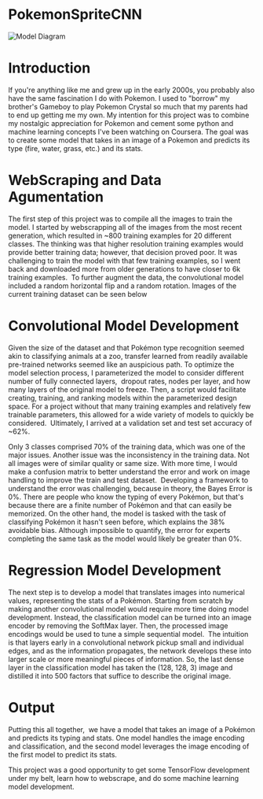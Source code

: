 # PokemonSpriteCNN
![Model Diagram](https://user-images.githubusercontent.com/17886837/126919949-b3263b0c-d084-4b9a-a0ec-60efa14ada21.PNG)


# Introduction
If you're anything like me and grew up in the early 2000s, you probably also have the same fascination I do with Pokemon. I used to "borrow" my brother's Gameboy to play Pokemon Crystal so much that my parents had to end up getting me my own. My intention for this project was to combine my nostalgic appreciation for Pokemon and cement some python and machine learning concepts I've been watching on Coursera. The goal was to create some model that takes in an image of a Pokemon and predicts its type (fire, water, grass, etc.) and its stats.


# WebScraping and Data Agumentation
The first step of this project was to compile all the images to train the model. I started by webscrapping all of the images from the most recent generation, which resulted in ~800 training examples for 20 different classes. The thinking was that higher resolution training examples would provide better training data; however, that decision proved poor. It was challenging to train the model with that few training examples, so I went back and downloaded more from older generations to have closer to 6k training examples.  To further augment the data, the convolutional model included a random horizontal flip and a random rotation. Images of the current training dataset can be seen below


# Convolutional Model Development
Given the size of the dataset and that Pokémon type recognition seemed akin to classifying animals at a zoo, transfer learned from readily available pre-trained networks seemed like an auspicious path. To optimize the model selection process, I parameterized the model to consider different number of fully connected layers,  dropout rates, nodes per layer, and how many layers of the original model to freeze. Then, a script would facilitate creating, training, and ranking models within the parameterized design space. For a project without that many training examples and relatively few trainable parameters, this allowed for a wide variety of models to quickly be considered.  Ultimately, I arrived at a validation set and test set accuracy of ~62%. 

Only 3 classes comprised 70% of the training data, which was one of the major issues. Another issue was the inconsistency in the training data. Not all images were of similar quality or same size. With more time, I would make a confusion matrix to better understand the error and work on image handling to improve the train and test dataset.  Developing a framework to understand the error was challenging, because in theory, the Bayes Error is 0%. There are people who know the typing of every Pokémon, but that's because there are a finite number of Pokémon and that can easily be memorized. On the other hand, the model is tasked with the task of classifying Pokémon it hasn't seen before, which explains the 38% avoidable bias. Although impossible to quantify, the error for experts completing the same task as the model would likely be greater than 0%.


# Regression Model Development
The next step is to develop a model that translates images into numerical values, representing the stats of a Pokémon. Starting from scratch by making another convolutional model would require more time doing model development. Instead, the classification model can be turned into an image encoder by removing the SoftMax layer. Then, the processed image encodings would be used to tune a simple sequential model.  The intuition is that layers early in a convolutional network pickup small and individual edges, and as the information propagates, the network develops these into larger scale or more meaningful pieces of information. So, the last dense layer in the classification model has taken the (128, 128, 3) image and distilled it into 500 factors that suffice to describe the original image.


# Output
Putting this all together,  we have a model that takes an image of a Pokémon and predicts its typing and stats. One model handles the image encoding and classification, and the second model leverages the image encoding of the first model to predict its stats.

This project was a good opportunity to get some TensorFlow development under my belt, learn how to webscrape, and do some machine learning model development.
